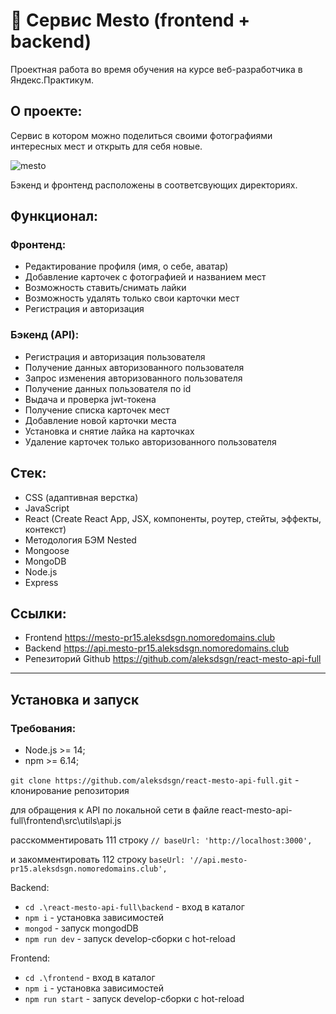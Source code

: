 # :camera_flash: Сервис Mesto (frontend + backend)
Проектная работа во время обучения на курсе веб-разработчика в Яндекс.Практикум.

## О проекте:
Сервис в котором можно поделиться своими фотографиями интересных мест и открыть для себя новые.

![mesto](https://user-images.githubusercontent.com/97102815/229083179-96529ecb-3d51-44a4-a0f0-85b78b3f6c98.gif)

Бэкенд и фронтенд расположены в соответсвующих директориях.

## Функционал:
### Фронтенд:
* Редактирование профиля (имя, о себе, аватар)
* Добавление карточек с фотографией и названием мест
* Возможность ставить/снимать лайки
* Возможность удалять только свои карточки мест
* Регистрация и авторизация
### Бэкенд (API):
* Регистрация и авторизация пользователя
* Получение данных авторизованного пользователя
* Запрос изменения авторизованного пользователя
* Получение данных пользователя по id
* Выдача и проверка jwt-токена
* Получение списка карточек мест
* Добавление новой карточки места
* Установка и снятие лайка на карточках
* Удаление карточек только авторизованного пользователя

## Стек:
* CSS (адаптивная верстка)
* JavaScript
* React (Create React App, JSX, компоненты, роутер, стейты, эффекты, контекст)
* Методология БЭМ Nested
* Mongoose
* MongoDB
* Node.js
* Express

## Ссылки:
- Frontend https://mesto-pr15.aleksdsgn.nomoredomains.club
- Backend https://api.mesto-pr15.aleksdsgn.nomoredomains.club
- Репезиторий Github https://github.com/aleksdsgn/react-mesto-api-full


---
## Установка и запуск
### Требования:
* Node.js >= 14;
* npm >= 6.14;

`git clone https://github.com/aleksdsgn/react-mesto-api-full.git` - клонирование репозитория

для обращения к API по локальной сети в файле react-mesto-api-full\frontend\src\utils\api.js

расскомментировать 111 строку `// baseUrl: 'http://localhost:3000',`

и закомментировать 112 строку `baseUrl: '//api.mesto-pr15.aleksdsgn.nomoredomains.club',`

Backend:
* `cd .\react-mesto-api-full\backend` - вход в каталог
* `npm i` - установка зависимостей
* `mongod` - запуск mongodDB
* `npm run dev` - запуск develop-сборки с hot-reload

Frontend:
* `cd .\frontend` - вход в каталог
* `npm i` - установка зависимостей
* `npm run start` - запуск develop-сборки с hot-reload
